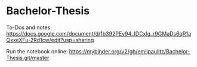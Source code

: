 # Bachelor-Thesis

To-Dos and notes: https://docs.google.com/document/d/1b392PEv94_IDCxlg_r9GMaDs6qR1aQxxeXFu-2Rd1cw/edit?usp=sharing

Run the notebook online: https://mybinder.org/v2/gh/emilpaulitz/Bachelor-Thesis.git/master